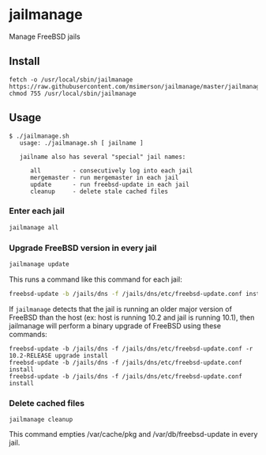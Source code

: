 # jailmanage

Manage FreeBSD jails


## Install

````
fetch -o /usr/local/sbin/jailmanage https://raw.githubusercontent.com/msimerson/jailmanage/master/jailmanage.sh
chmod 755 /usr/local/sbin/jailmanage
````


## Usage

````
$ ./jailmanage.sh 
   usage: ./jailmanage.sh [ jailname ]
    
   jailname also has several "special" jail names:

      all         - consecutively log into each jail 
      mergemaster - run mergemaster in each jail
      update      - run freebsd-update in each jail
      cleanup     - delete stale cached files
````

### Enter each jail

```sh
jailmanage all
```

### Upgrade FreeBSD version in every jail

```sh
jailmanage update
```

This runs a command like this command for each jail:

```sh
freebsd-update -b /jails/dns -f /jails/dns/etc/freebsd-update.conf install
```

If `jailmanage` detects that the jail is running an older major version of
FreeBSD than the host (ex: host is running 10.2 and jail is running 10.1),
then jailmanage will perform a binary upgrade of FreeBSD using these commands:  

```
freebsd-update -b /jails/dns -f /jails/dns/etc/freebsd-update.conf -r 10.2-RELEASE upgrade install
freebsd-update -b /jails/dns -f /jails/dns/etc/freebsd-update.conf install
freebsd-update -b /jails/dns -f /jails/dns/etc/freebsd-update.conf install
```

### Delete cached files

```
jailmanage cleanup
```

This command empties /var/cache/pkg and /var/db/freebsd-update in every jail.

